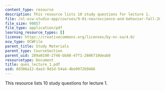 ```yaml
---
content_type: resource
description: This resource lists 10 study questions for lecture 1.
file: /ol-ocw-studio-app/courses/9-01-neuroscience-and-behavior-fall-2003/8d306a12daa39d1d54a44be9972b9466_ques_lecture_1.pdf
file_size: 99857
file_type: application/pdf
learning_resource_types: []
license: https://creativecommons.org/licenses/by-nc-sa/4.0/
ocw_type: OCWFile
parent_title: Study Materials
parent_type: CourseSection
parent_uid: 289a0198-2748-bb88-47f1-2606710deab6
resourcetype: Document
title: ques_lecture_1.pdf
uid: 8d306a12-daa3-9d1d-54a4-4be9972b9466
---
```

This resource lists 10 study questions for lecture 1.
